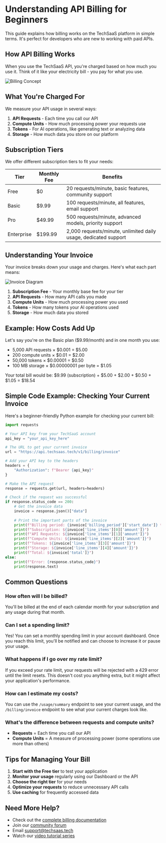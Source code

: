 # Understanding API Billing for Beginners

This guide explains how billing works on the TechSaaS platform in simple terms. It's perfect for developers who are new to working with paid APIs.

## How API Billing Works

When you use the TechSaaS API, you're charged based on how much you use it. Think of it like your electricity bill - you pay for what you use.

![Billing Concept](../assets/images/billing-concept.png)

## What You're Charged For

We measure your API usage in several ways:

1. **API Requests** - Each time you call our API
2. **Compute Units** - How much processing power your requests use
3. **Tokens** - For AI operations, like generating text or analyzing data
4. **Storage** - How much data you store on our platform

## Subscription Tiers

We offer different subscription tiers to fit your needs:

| Tier | Monthly Fee | Benefits |
|------|-------------|----------|
| Free | $0 | 20 requests/minute, basic features, community support |
| Basic | $9.99 | 100 requests/minute, all features, email support |
| Pro | $49.99 | 500 requests/minute, advanced models, priority support |
| Enterprise | $199.99 | 2,000 requests/minute, unlimited daily usage, dedicated support |

## Understanding Your Invoice

Your invoice breaks down your usage and charges. Here's what each part means:

![Invoice Diagram](../assets/images/invoice-diagram.png)

1. **Subscription Fee** - Your monthly base fee for your tier
2. **API Requests** - How many API calls you made
3. **Compute Units** - How much processing power you used
4. **Tokens** - How many tokens your AI operations used
5. **Storage** - How much data you stored

## Example: How Costs Add Up

Let's say you're on the Basic plan ($9.99/month) and in one month you use:

- 5,000 API requests × $0.001 = $5.00
- 200 compute units × $0.01 = $2.00
- 50,000 tokens × $0.00001 = $0.50
- 100 MB storage × $0.00000001 per byte = $1.05

Your total bill would be:
$9.99 (subscription) + $5.00 + $2.00 + $0.50 + $1.05 = $18.54

## Simple Code Example: Checking Your Current Invoice

Here's a beginner-friendly Python example for checking your current bill:

```python
import requests

# Your API key from your TechSaaS account
api_key = "your_api_key_here"

# The URL to get your current invoice
url = "https://api.techsaas.tech/v1/billing/invoice"

# Add your API key to the headers
headers = {
    "Authorization": f"Bearer {api_key}"
}

# Make the API request
response = requests.get(url, headers=headers)

# Check if the request was successful
if response.status_code == 200:
    # Get the invoice data
    invoice = response.json()["data"]
    
    # Print the important parts of the invoice
    print(f"Billing period: {invoice['billing_period']['start_date']} to {invoice['billing_period']['end_date']}")
    print(f"Subscription: ${invoice['line_items'][0]['amount']}")
    print(f"API Requests: ${invoice['line_items'][1]['amount']}")
    print(f"Compute Units: ${invoice['line_items'][2]['amount']}")
    print(f"Tokens: ${invoice['line_items'][3]['amount']}")
    print(f"Storage: ${invoice['line_items'][4]['amount']}")
    print(f"Total: ${invoice['total']}")
else:
    print(f"Error: {response.status_code}")
    print(response.text)
```

## Common Questions

### How often will I be billed?

You'll be billed at the end of each calendar month for your subscription and any usage during that month.

### Can I set a spending limit?

Yes! You can set a monthly spending limit in your account dashboard. Once you reach this limit, you'll be notified and can choose to increase it or pause your usage.

### What happens if I go over my rate limit?

If you exceed your rate limit, your requests will be rejected with a 429 error until the limit resets. This doesn't cost you anything extra, but it might affect your application's performance.

### How can I estimate my costs?

You can use the `/usage/summary` endpoint to see your current usage, and the `/billing/invoice` endpoint to see what your current charges look like.

### What's the difference between requests and compute units?

- **Requests** = Each time you call our API
- **Compute Units** = A measure of processing power (some operations use more than others)

## Tips for Managing Your Bill

1. **Start with the Free tier** to test your application
2. **Monitor your usage** regularly using our Dashboard or the API
3. **Choose the right tier** for your needs
4. **Optimize your requests** to reduce unnecessary API calls
5. **Use caching** for frequently accessed data

## Need More Help?

- Check out the [complete billing documentation](../api/billing-api.md)
- Join our [community forum](https://community.techsaas.tech)
- Email [support@techsaas.tech](mailto:support@techsaas.tech)
- Watch our [video tutorial series](https://youtube.com/techsaas)
